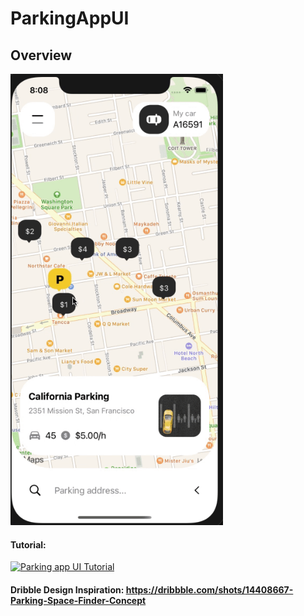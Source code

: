 # ParkingAppUI
## Overview

<p float="left">
<img src="https://github.com/kazimunshimun/ParkingAppUI/raw/main/parking_animation.gif" width="340">
</p>

#### Tutorial:

[![Parking app UI Tutorial](http://img.youtube.com/vi/QkRIfAv9nlk/0.jpg)](https://youtu.be/QkRIfAv9nlk)

#### Dribble Design Inspiration: https://dribbble.com/shots/14408667-Parking-Space-Finder-Concept
